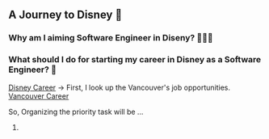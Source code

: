 ## A Journey to Disney 🚀

### Why am I aiming Software Engineer in Diseny? 🧑🏻‍💻

### What should I do for starting my career in Disney as a Software Engineer? 📕

[Disney Career](https://jobs.disneycareers.com/technology)
-> First, I look up the Vancouver's job opportunities.
[Vancouver Career](https://jobs.disneycareers.com/job/vancouver/software-engineer-production-technology-all-levels/391/18043688272)

So, Organizing the priority task will be ...

1.